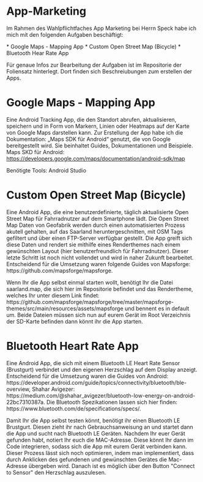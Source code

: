 # App-Marketing
<p>
Im Rahmen des Wahlpflichtfaches App Marketing bei Herrn Speck habe ich mich mit den folgenden Aufgaben beschäftigt:
  </p>
  <p>
* Google Maps - Mapping App
* Custom Open Street Map (Bicycle)
* Bluetooth Hear Rate App
  </p>
<p>
  Für genaue Infos zur Bearbeitung der Aufgaben ist im Repositorie der Foliensatz hinterlegt. Dort finden sich Beschreiubungen zum erstellen der Apps.
  </p>



# Google Maps - Mapping App

Eine Android Tracking App, die den Standort abrufen, aktualisieren, speichern und in Form von Markern, Linien oder Heatmaps auf der Karte von Google Maps darstellen kann.
Zur Erstellung der App habe ich die Dokumentation: „Maps SDK für Android“ genutzt, die von Google bereitgestellt wird.
Sie beinhaltet Guides, Dokumentationen und Beispiele.
Maps SKD für Android: https://developers.google.com/maps/documentation/android-sdk/map

Benötigte Tools: Android Studio

# Custom Open Street Map (Bicycle)
<p>
Eine Android App, die eine benutzerdefinierte, täglich aktualisierte Open Street Map für Fahrradnutzer auf dem Smartphone lädt. Die Open Street Map Daten von Geofabrik werden durch einen automatisierten Prozess akutell gehalten, auf das Saarland heruntergeschnitten, mit OSM Tags gefiltert und über einen FTP-Server verfügbar gestellt. Die App greift sich diese Daten und rendert sie mithilfe eines Renderthemes nach einem gewünschten Layout (hier benutzerfreundlich für Fahrradnutzer). Dieser letzte Schritt ist noch nicht vollendet und wird in naher Zukunft bearbeitet. Entscheidend für die Umsetzung waren folgende Guides von Mapsforge: https://github.com/mapsforge/mapsforge. </p> <p> Wenn Ihr die App selbst einmal starten wollt, benötigt Ihr die Datei saarland.map, die sich hier im Repositorie befindet und das Rendertheme, welches Ihr unter diesem Link findet: https://github.com/mapsforge/mapsforge/tree/master/mapsforge-themes/src/main/resources/assets/mapsforge und bennent es in default um. Beide Dateien müssen sich nun auf eurem Gerät im Root Verzeichnis der SD-Karte befinden dann könnt ihr die App starten. 
</p>  

# Bluetooth Heart Rate App
<p>
Eine Android App, die sich mit einem Bluetooth LE Heart Rate Sensor (Brustgurt) verbindet und den eigenen Herzschlag auf dem Display anzeigt.
Entscheidend für die Umsetzung waren die Guides von Android: https://developer.android.com/guide/topics/connectivity/bluetooth/ble-overview, Shahar Avigezer: https://medium.com/@shahar_avigezer/bluetooth-low-energy-on-android-22bc7310387a. Die Bluetooth Spezikationen lassen sich hier finden: https://www.bluetooth.com/de/specifications/specs/. </p>
<p>
Damit Ihr die App selbst testen könnt, benötigt ihr einen Bluetooth LE Brustgurt. Diesen zieht ihr nach Gebrauchsanweisung an und startet dann die App und sucht nach Bluetooth LE Geräten. Nachdem Ihr euer Gerät gefunden habt, notiert Ihr euch die MAC-Adresse. Diese könnt Ihr dann im Code integrieren, sodass sich die App mit eurem Gerät verbinden kann. Dieser Prozess lässt sich noch optimieren, indem man implementiert, dass durch Anklicken des gefundenen und gewünschten Gerätes die Mac-Adresse übergeben wird. Danach ist es möglich über den Button "Connect to Sensor" den Herzschlag auszulesen.
  </p>
